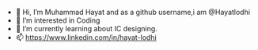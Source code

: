 - 👋 Hi, I’m Muhammad Hayat and as a github username,i am @Hayatlodhi
- 👀 I’m interested in Coding
- 🌱 I’m currently learning about IC designing.
- 📫 https://www.linkedin.com/in/hayat-lodhi

<!---
Hayatlodhi/Hayatlodhi is a ✨ special ✨ repository because its `README.md` (this file) appears on your GitHub profile.
You can click the Preview link to take a look at your changes.
--->

